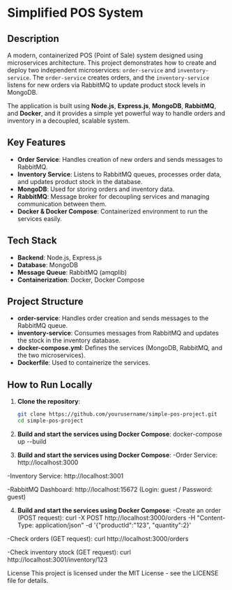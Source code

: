 # Simplified POS System

## Description

A modern, containerized POS (Point of Sale) system designed using microservices architecture. This project demonstrates how to create and deploy two independent microservices: `order-service` and `inventory-service`. The `order-service` creates orders, and the `inventory-service` listens for new orders via RabbitMQ to update product stock levels in MongoDB.

The application is built using **Node.js**, **Express.js**, **MongoDB**, **RabbitMQ**, and **Docker**, and it provides a simple yet powerful way to handle orders and inventory in a decoupled, scalable system.

## Key Features

- **Order Service**: Handles creation of new orders and sends messages to RabbitMQ.
- **Inventory Service**: Listens to RabbitMQ queues, processes order data, and updates product stock in the database.
- **MongoDB**: Used for storing orders and inventory data.
- **RabbitMQ**: Message broker for decoupling services and managing communication between them.
- **Docker & Docker Compose**: Containerized environment to run the services easily.

## Tech Stack

- **Backend**: Node.js, Express.js
- **Database**: MongoDB
- **Message Queue**: RabbitMQ (amqplib)
- **Containerization**: Docker, Docker Compose

## Project Structure

- **order-service**: Handles order creation and sends messages to the RabbitMQ queue.
- **inventory-service**: Consumes messages from RabbitMQ and updates the stock in the inventory database.
- **docker-compose.yml**: Defines the services (MongoDB, RabbitMQ, and the two microservices).
- **Dockerfile**: Used to containerize the services.

## How to Run Locally

1. **Clone the repository**:

   ```bash
   git clone https://github.com/yourusername/simple-pos-project.git
   cd simple-pos-project

   ```

2. **Build and start the services using Docker Compose**:
   docker-compose up --build

3. **Build and start the services using Docker Compose**:
   -Order Service: http://localhost:3000

-Inventory Service: http://localhost:3001

-RabbitMQ Dashboard: http://localhost:15672 (Login: guest / Password: guest)

4. **Build and start the services using Docker Compose**:
   -Create an order (POST request):
   curl -X POST http://localhost:3000/orders -H "Content-Type: application/json" -d '{"productId":"123", "quantity":2}'

-Check orders (GET request):
curl http://localhost:3000/orders

-Check inventory stock (GET request):
curl http://localhost:3001/inventory/123

License
This project is licensed under the MIT License - see the LICENSE file for details.
